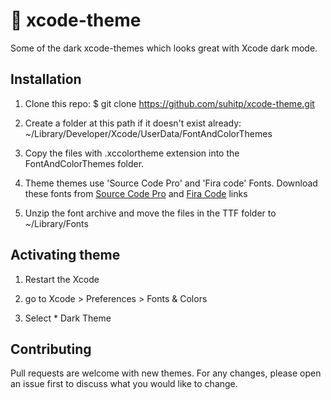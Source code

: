 # 🎨 xcode-theme
Some of the dark xcode-themes which looks great with Xcode dark mode.


## Installation

1. Clone this repo:
$ git clone https://github.com/suhitp/xcode-theme.git

2. Create a folder at this path if it doesn't exist already:
~/Library/Developer/Xcode/UserData/FontAndColorThemes

3. Copy the files with .xccolortheme extension into the FontAndColorThemes folder.

4. Theme themes use 'Source Code Pro' and 'Fira code' Fonts. Download these fonts from [Source Code Pro](https://github.com/adobe-fonts/source-code-pro) and [Fira Code](https://github.com/tonsky/FiraCode) links

5. Unzip the font archive and move the files in the TTF folder to ~/Library/Fonts

## Activating theme

1. Restart the Xcode  

2. go to Xcode > Preferences > Fonts & Colors

3. Select * Dark Theme 


## Contributing

Pull requests are welcome with new themes. For any changes, please open an issue first to discuss what you would like to change.
